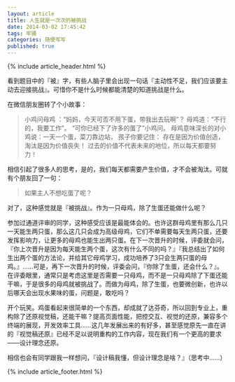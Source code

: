 ```yaml
---
layout: article
title: 人生就是一次次的被挑战
date: 2014-03-02 17:45:42
tags: 牢骚
categories: 随便写写
published: true
---
```


{% include article_header.html %}

看到题目中的『被』字，有些人脑子里会出现一句话『主动性不足，我们应该要主动去迎接挑战』。可惜你不是什么时候都能清楚的知道挑战是什么。

在微信朋友圈转了个小故事：

> 小鸡问母鸡 ：“妈妈，今天可否不用下蛋，带我出去玩啊”？ 
> 母鸡道：“不行的，我要工作”。
> “可你已经下了许多的蛋了”小鸡问。
> 母鸡意味深长的对小鸡说：一天一个蛋，菜刀靠边站，
> 孩子你要记住：
> 存在是因为价值创造，淘汰是因为价值丧失！
> 过去的价值不代表未来的地位，所以每天都要努力！

相信引起了很多人的思考，是的，我们每天都需要产生价值，才不会被淘汰。可就有个朋友回了一句：

> 如果主人不想吃蛋了呢？

对了，这种感觉就是『被挑战』。作为一只母鸡，除了生蛋还能做什么呢？

参加过通道评审的同学，这种感受应该是最能体会的。也许这群母鸡里有那么几只一天能生两只蛋，那么这几只会成为高级母鸡，它们不单需要每天生两只蛋，还要发挥影响力，让更多的母鸡也能生出两只蛋。在下一次晋升的时候，评委就会问，『你上次晋升是因为每天能生两个蛋，这次有什么不同的吗？』『我总结出了如何生出两个蛋的方法论，并给其它母鸡学习，成功培养了3只会生两只蛋的母鸡。』……可是，再下一次晋升的时候，评委会问，『你除了生蛋，还会什么？』。在评委眼里，通常只是考虑这里是否需要一只母鸡，而不是一只母鸡除了下蛋还能干嘛，于是很多的母鸡就被挑战了。而做为母鸡，除了生蛋，也要微创新，也许以后哪天会出现水果味的蛋，问题是，敢吃吗？

开个玩笑。鸡蛋看起来很简单的一个东西，却成就了达芬奇，所以回到专业上，重构除了还原视觉稿，还能干嘛？提高页面性能，把控交互、视觉的还原，兼容多个终端的展现，开发效率工具……这几年发展出来的有好多，甚至感觉原先一直在讲的『视觉稿还原』已经不足以说明重构的工作内容，现在我们有一个更高的要求——设计理念还原。

相信也会有同学跟我一样想问，『设计稿我懂，但设计理念是啥？』（思考中……）

{% include  article_footer.html %}